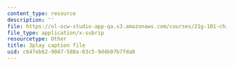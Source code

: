 ```yaml
---
content_type: resource
description: ''
file: https://ol-ocw-studio-app-qa.s3.amazonaws.com/courses/21g-101-chinese-i-regular-fall-2014/c647eb629047588a83c59d4b07b7fda8_pVJ6E-jUeb0.vtt
file_type: application/x-subrip
resourcetype: Other
title: 3play caption file
uid: c647eb62-9047-588a-83c5-9d4b07b7fda8
---
```


